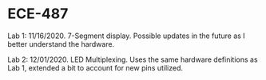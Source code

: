 # ECE-487

Lab 1: 11/16/2020. 7-Segment display. Possible updates in the future as I better understand the hardware.

Lab 2: 12/01/2020. LED Multiplexing. Uses the same hardware definitions as Lab 1, extended a bit to account for new pins utilized.
